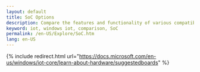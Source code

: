 ```yaml
---
layout: default
title: SoC Options
description: Compare the features and functionality of various compatible Windows 10 IoT Core SoCs
keyword: iot, windows iot, comparison, SoC
permalink: /en-US/Explore/SoC.htm
lang: en-US
---
```

{% include redirect.html url="https://docs.microsoft.com/en-us/windows/iot-core/learn-about-hardware/suggestedboards" %}